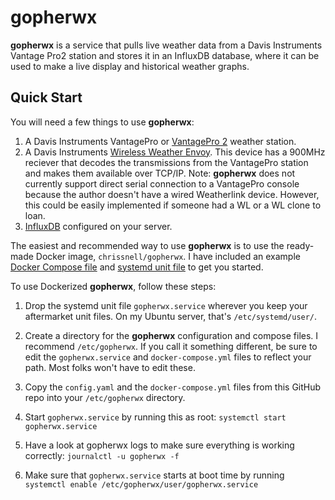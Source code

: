 # gopherwx 

**gopherwx** is a service that pulls live weather data from a Davis Instruments Vantage Pro2 station and stores it in an InfluxDB database, where it can be used to make a live display and historical weather graphs.

## Quick Start
You will need a few things to use **gopherwx**:

1. A Davis Instruments VantagePro or [VantagePro 2](http://www.davisnet.com/product/wireless-vantage-pro2-with-standard-radiation-shield/) weather station.
2. A Davis Instruments [Wireless Weather Envoy](http://www.davisnet.com/product/wireless-weather-envoy/).  This device has a 900MHz reciever that decodes the transmissions from the VantagePro station and makes them available over TCP/IP.  Note: **gopherwx** does not currently support direct serial connection to a VantagePro console because the author doesn't have a wired Weatherlink device.  However, this could be easily implemented if someone had a WL or a WL clone to loan.
3. [InfluxDB](https://github.com/influxdata/influxdb) configured on your server.

The easiest and recommended way to use **gopherwx** is to use the ready-made Docker image, `chrissnell/gopherwx`.  I have included an example [Docker Compose file](https://github.com/chrissnell/gopherwx/blob/master/example/docker-compose.yml) and [systemd unit file](https://github.com/chrissnell/gopherwx/blob/master/example/gopherwx.service) to get you started.

To use Dockerized **gopherwx**, follow these steps:

1. Drop the systemd unit file `gopherwx.service` wherever you keep your aftermarket unit files.  On my Ubuntu server, that's `/etc/systemd/user/`.  

2. Create a directory for the **gopherwx** configuration and compose files.  I recommend `/etc/gopherwx`.  If you call it something different, be sure to edit the `gopherwx.service` and `docker-compose.yml` files to reflect your path.  Most folks won't have to edit these.

3. Copy the `config.yaml` and the `docker-compose.yml` files from this GitHub repo into your `/etc/gopherwx` directory.

4. Start `gopherwx.service` by running this as root:  `systemctl start gopherwx.service`

5. Have a look at gopherwx logs to make sure everything is working correctly: `journalctl -u gopherwx -f`

6. Make sure that `gopherwx.service` starts at boot time by running `systemctl enable /etc/gopherwx/user/gopherwx.service`
